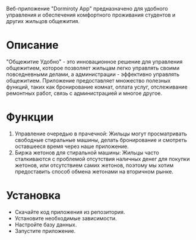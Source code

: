 Веб-приложение "Dormiroty App" предназначено для удобного управления и обеспечения комфортного проживания студентов и других жильцов общежития.

# Описание
"Общежитие Удобно" - это инновационное решение для управления общежитием, которое позволяет жильцам легко управлять своими повседневными делами, а администрации - эффективно управлять общежитием. Приложение предоставляет множество полезных функций, таких как бронирование комнат, оплата услуг, отслеживание ремонтных работ, связь с администрацией и многое другое.

# Функции 
1. Управление очередью в прачечной: Жильцы могут просматривать свободные стиральные машины, делать бронирование и смотреть оставшееся время через наше приложение.
2. Биржа жетонов для стиральной машины: Жильцы часто сталкиваются с проблемой отсутствия наличных денег для покупки жетонов, или отсутствием самих жетонов, поэтому мы хотим предоставить способ обмена жетонами на вторичном рынке.

# Установка
* Скачайте код приложения из репозитория.
* Установите необходимые зависимости.
* Настройте базу данных.
* Запустите приложение.